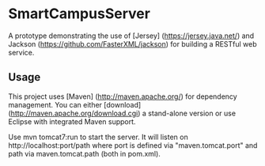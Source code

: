 # SmartCampusServer

A prototype demonstrating the use of [Jersey] (https://jersey.java.net/) and Jackson (https://github.com/FasterXML/jackson) for building a RESTful web service.

## Usage

This project uses [Maven] (http://maven.apache.org/) for dependency management. You can either [download] (http://maven.apache.org/download.cgi) a stand-alone version or use Eclipse with integrated Maven support.

Use
	mvn tomcat7:run
to start the server. It will listen on http://localhost:port/path where port is defined via "maven.tomcat.port" and path via maven.tomcat.path (both in pom.xml).  